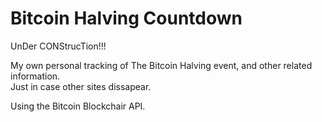 # Bitcoin Halving Countdown

UnDer CONStrucTion!!!

My own personal tracking of The Bitcoin Halving event, and other related information. <br>
Just in case other sites dissapear.

Using the Bitcoin Blockchair API.
